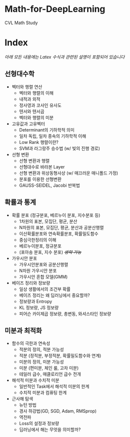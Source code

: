 # Math-for-DeepLearning
CVL Math Study

# Index
*아래 모든 내용에는 Latex 수식과 관련된 설명이 포함되어 있습니다*
## 선형대수학
- 벡터와 행렬 연산
	- 벡터와 행렬의 이해
	- 내적과 외적
	- 정사영과 코사인 유사도
	- 텐서와 텐서곱
	- 벡터와 행렬의 미분
- 고유값과 고유벡터
	- Determinant의 기하학적 의미
	- 일차 독립, 일차 종속의 기하학적 이해
	- Low Rank 행렬이란?
	- SVM과 라그랑주 승수법 (w/ 빛의 진행 경로)
- 선형 변환
	- 선형 변환과 행렬
	- 선형대수로 바라본 Layer
	- 선형 변환과 위상동형사상 (w/ 매끄러운 매니폴드 가정)
	- 분포를 이용한 선형변환
	- GAUSS-SEIDEL, Jacobi 반복법

## 확률과 통계
- 확률 분포 (정규분포, 베르누이 분포, 지수분포 등)
	- 1차원의 표본, 모집단, 평균, 분산
	- N차원의 표본, 모집단, 평균, 분산과 공분산행렬
	- 이산확률분포와 연속확률분포, 확률밀도함수
	- 중심극한정리의 이해
	- 베르누이분포, 정규분포
	- (포아송 분포, 지수 분포) ~~*생략 가능*~~
- 가우시안 분포
	- 가우시안분포와 공분산행렬
	- N차원 가우시안 분포
	- 가우시안 혼합 모델(GMM)
- 베이즈 정리와 정보량
	- 일상 생활에서의 조건부 확률
	- 베이즈 정리는 왜 딥러닝에서 중요할까?
	- 정보량과 Entropy
	- KL 정보량, JS 정보량
	- 피어슨 카이제곱 정보량, 총변동, 와셔스타인 정보량

## 미분과 최적화
- 함수의 극한과 연속성
	- 적분의 정의, 적분 가능성
	- 적분 (정적분, 부정적분, 확률밀도함수와 연계)
	- 미분의 정의, 미분 가능성
	- 미분 (편미분, 체인 룰, 고차 미분)
	- 테일러 급수, 매클로리언 급수 전개
- 해석적 미분과 수치적 미분
	- 일반적인 Task에서 해석적 미분의 한계
	- 수치적 미분과 컴퓨팅 한계
- 근사해 탐색
	- 뉴턴 방법
	- 경사 하강법(GD, SGD, Adam, RMSprop)
	- 역전파
	- Loss의 설정과 정보량
	- 딥러닝에서 해는 무엇을 의미할까?